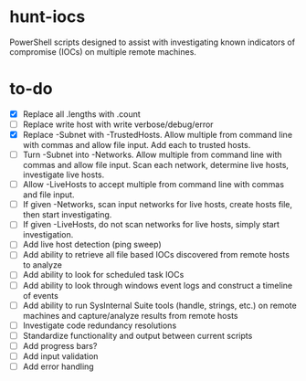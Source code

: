 # hunt-iocs
PowerShell scripts designed to assist with investigating known indicators of compromise (IOCs) on multiple remote machines.

# to-do
- [x] Replace all .lengths with .count  
- [ ] Replace write host with write verbose/debug/error  
- [x] Replace -Subnet with -TrustedHosts. Allow multiple from command line with commas and allow file input. Add each to trusted hosts.   
- [ ] Turn -Subnet into -Networks. Allow multiple from command line with commas and allow file input. Scan each network, determine live hosts, investigate live hosts.   
- [ ] Allow -LiveHosts to accept multiple from command line with commas and file input.   
- [ ] If given -Networks, scan input networks for live hosts, create hosts file, then start investigating.   
- [ ] If given -LiveHosts, do not scan networks for live hosts, simply start investigation.   
- [ ] Add live host detection (ping sweep)  
- [ ] Add ability to retrieve all file based IOCs discovered from remote hosts to analyze  
- [ ] Add ability to look for scheduled task IOCs  
- [ ] Add ability to look through windows event logs and construct a timeline of events  
- [ ] Add ability to run SysInternal Suite tools (handle, strings, etc.) on remote machines and capture/analyze results from remote hosts  
- [ ] Investigate code redundancy resolutions  
- [ ] Standardize functionality and output between current scripts  
- [ ] Add progress bars?  
- [ ] Add input validation  
- [ ] Add error handling  
